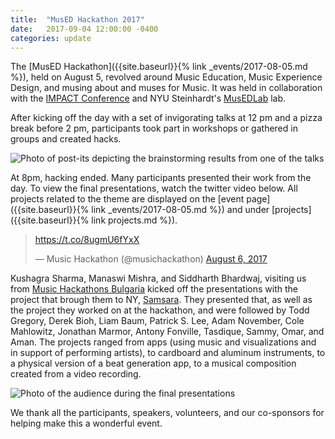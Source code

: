 ```yaml
---
title:  "MusED Hackathon 2017"
date:   2017-09-04 12:00:00 -0400
categories: update
---
```

The [MusED Hackathon]({{site.baseurl}}{% link _events/2017-08-05.md %}), held on August 5, revolved around Music Education, Music Experience Design, and musing about and muses for Music. It was held in collaboration with the [IMPACT Conference](https://impact.musedlab.org/) and NYU Steinhardt's [MusEDLab](https://musedlab.org/) lab.

After kicking off the day with a set of invigorating talks at 12 pm and a pizza break before 2 pm, participants took part in workshops or gathered in groups and created hacks.

![Photo of post-its depicting the brainstorming results from one of the talks](/assets/events/20170805/20170805_talk4.jpg)

At 8pm, hacking ended. Many participants presented their work from the day. To view the final presentations, watch the twitter video below. All projects related to the theme are displayed on the [event page]({{site.baseurl}}{% link _events/2017-08-05.md %}) and under [projects]({{site.baseurl}}{% link projects.md %}).

<blockquote class="twitter-tweet" data-lang="en"><p lang="und" dir="ltr"><a href="https://t.co/8ugmU6fYxX">https://t.co/8ugmU6fYxX</a></p>&mdash; Music Hackathon (@musichackathon) <a href="https://twitter.com/musichackathon/status/893988613867937793">August 6, 2017</a></blockquote>
<script async src="//platform.twitter.com/widgets.js" charset="utf-8"></script>

Kushagra Sharma, Manaswi Mishra, and Siddharth Bhardwaj, visiting us from [Music Hackathons Bulgaria](https://www.facebook.com/MusicHackathonsBG/) kicked off the presentations with the project that brough them to NY, [Samsara](https://www.youtube.com/watch?v=mxQ7LbmPzRc&feature=youtu.be). They presented that, as well as the project they worked on at the hackathon, and were followed by Todd Gregory, Derek Bioh, Liam Baum, Patrick S. Lee, Adam November, Cole Mahlowitz, Jonathan Marmor, Antony Fonville, Tasdique, Sammy, Omar, and Aman. The projects ranged from apps (using music and visualizations and in support of performing artists), to cardboard and aluminum instruments, to a physical version of a beat generation app, to a musical composition created from a video recording.

![Photo of the audience during the final presentations](/assets/events/20170805/20170805_finalPresentations.jpg)

We thank all the participants, speakers, volunteers, and our co-sponsors for helping make this a wonderful event.
